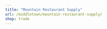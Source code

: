 ```yaml
---
title: "Mountain Restaurant Supply"
url: /middletown/mountain-restaurant-supply/
shop: trade
---
```

